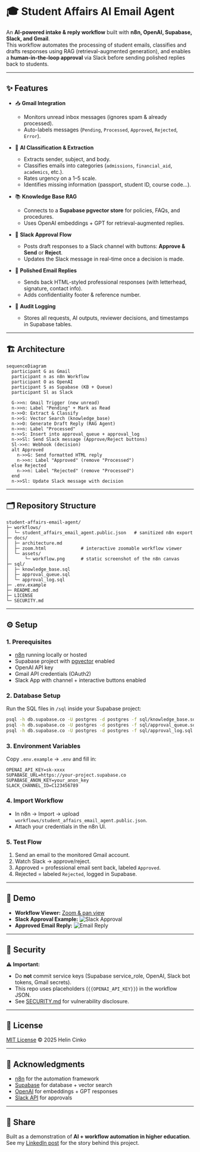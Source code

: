 


# 🎓 Student Affairs AI Email Agent  

An **AI-powered intake & reply workflow** built with **n8n, OpenAI, Supabase, Slack, and Gmail**.  
This workflow automates the processing of student emails, classifies and drafts responses using RAG (retrieval-augmented generation), and enables a **human-in-the-loop approval** via Slack before sending polished replies back to students.  

---

## ✨ Features  

- 📥 **Gmail Integration**  
  - Monitors unread inbox messages (ignores spam & already processed).  
  - Auto-labels messages (`Pending`, `Processed`, `Approved`, `Rejected`, `Error`).  

- 🧠 **AI Classification & Extraction**  
  - Extracts sender, subject, and body.  
  - Classifies emails into categories (`admissions`, `financial_aid`, `academics`, etc.).  
  - Rates urgency on a 1–5 scale.  
  - Identifies missing information (passport, student ID, course code…).  

- 📚 **Knowledge Base RAG**  
  - Connects to a **Supabase pgvector store** for policies, FAQs, and procedures.  
  - Uses OpenAI embeddings + GPT for retrieval-augmented replies.  

- 💬 **Slack Approval Flow**  
  - Posts draft responses to a Slack channel with buttons: **Approve & Send** or **Reject**.  
  - Updates the Slack message in real-time once a decision is made.  

- 📧 **Polished Email Replies**  
  - Sends back HTML-styled professional responses (with letterhead, signature, contact info).  
  - Adds confidentiality footer & reference number.  

- 📝 **Audit Logging**  
  - Stores all requests, AI outputs, reviewer decisions, and timestamps in Supabase tables.  

---

## 🏗️ Architecture  

```mermaid
sequenceDiagram
  participant G as Gmail
  participant n as n8n Workflow
  participant O as OpenAI
  participant S as Supabase (KB + Queue)
  participant Sl as Slack

  G->>n: Gmail Trigger (new unread)
  n->>n: Label "Pending" + Mark as Read
  n->>O: Extract & Classify
  n->>S: Vector Search (knowledge_base)
  n->>O: Generate Draft Reply (RAG Agent)
  n->>n: Label "Processed"
  n->>S: Insert into approval_queue + approval_log
  n->>Sl: Send Slack message (Approve/Reject buttons)
  Sl->>n: Webhook (decision)
  alt Approved
    n->>G: Send formatted HTML reply
    n->>n: Label "Approved" (remove "Processed")
  else Rejected
    n->>n: Label "Rejected" (remove "Processed")
  end
  n->>Sl: Update Slack message with decision
````

---

## 🗂️ Repository Structure

```
student-affairs-email-agent/
├─ workflows/
│  └─ student_affairs_email_agent.public.json   # sanitized n8n export
├─ docs/
│  ├─ architecture.md
│  ├─ zoom.html             # interactive zoomable workflow viewer
│  └─ assets/
│      └─ workflow.png      # static screenshot of the n8n canvas
├─ sql/
│  ├─ knowledge_base.sql
│  ├─ approval_queue.sql
│  └─ approval_log.sql
├─ .env.example
├─ README.md
├─ LICENSE
└─ SECURITY.md
```

---

## ⚙️ Setup

### 1. Prerequisites

* [n8n](https://n8n.io/) running locally or hosted
* Supabase project with [pgvector](https://supabase.com/docs/guides/database/extensions/pgvector) enabled
* OpenAI API key
* Gmail API credentials (OAuth2)
* Slack App with channel + interactive buttons enabled

### 2. Database Setup

Run the SQL files in `/sql` inside your Supabase project:

```bash
psql -h db.supabase.co -U postgres -d postgres -f sql/knowledge_base.sql
psql -h db.supabase.co -U postgres -d postgres -f sql/approval_queue.sql
psql -h db.supabase.co -U postgres -d postgres -f sql/approval_log.sql
```

### 3. Environment Variables

Copy `.env.example` → `.env` and fill in:

```env
OPENAI_API_KEY=sk-xxxx
SUPABASE_URL=https://your-project.supabase.co
SUPABASE_ANON_KEY=your_anon_key
SLACK_CHANNEL_ID=C123456789
```

### 4. Import Workflow

* In n8n → Import → upload `workflows/student_affairs_email_agent.public.json`.
* Attach your credentials in the n8n UI.

### 5. Test Flow

1. Send an email to the monitored Gmail account.
2. Watch Slack → approve/reject.
3. Approved = professional email sent back, labeled `Approved`.
4. Rejected = labeled `Rejected`, logged in Supabase.

---

## 📸 Demo

* **Workflow Viewer:** [Zoom & pan view](./docs/zoom.html)
* **Slack Approval Example:**
  ![Slack Approval](docs/assets/slack-approval.png)
* **Approved Email Reply:**
  ![Email Reply](docs/assets/email-reply.png)

---

## 🔐 Security

⚠️ **Important:**

* Do **not** commit service keys (Supabase service\_role, OpenAI, Slack bot tokens, Gmail secrets).
* This repo uses placeholders (`{{OPENAI_API_KEY}}`) in the workflow JSON.
* See [SECURITY.md](SECURITY.md) for vulnerability disclosure.

---

## 📜 License

[MIT License](./LICENSE) © 2025 Helin Cinko

---

## 🙌 Acknowledgments

* [n8n](https://n8n.io/) for the automation framework
* [Supabase](https://supabase.com/) for database + vector search
* [OpenAI](https://openai.com/) for embeddings + GPT responses
* [Slack API](https://api.slack.com/) for approvals

---

## 🚀 Share

Built as a demonstration of **AI + workflow automation in higher education**.
See my [LinkedIn post](#) for the story behind this project.

```
